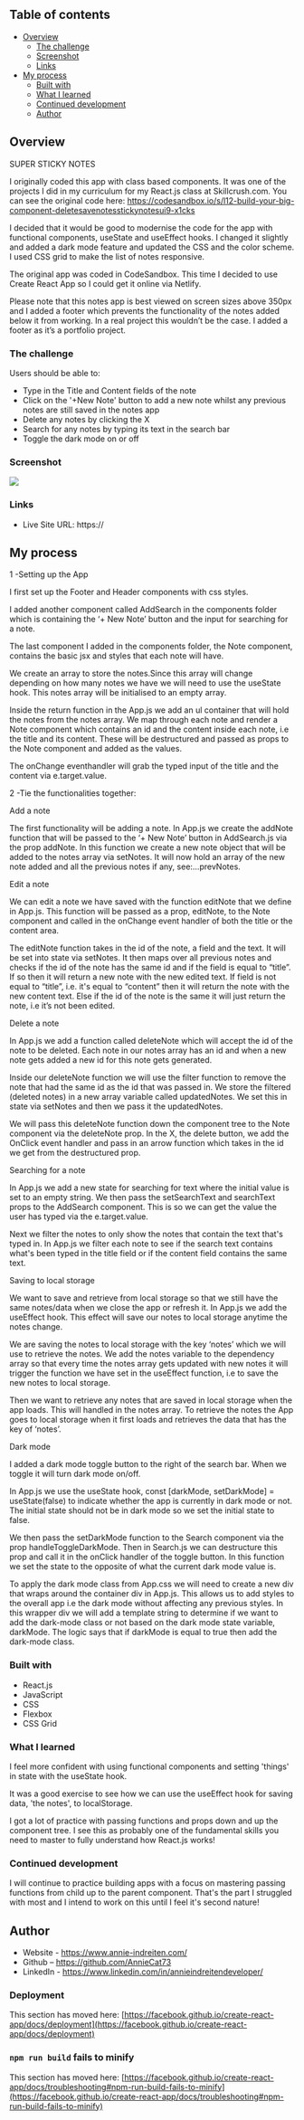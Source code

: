 ## Table of contents

- [Overview](#overview)
  - [The challenge](#the-challenge)
  - [Screenshot](#screenshot)
  - [Links](#links)
- [My process](#my-process)
  - [Built with](#built-with)
  - [What I learned](#what-i-learned)
  - [Continued development](#continued-development)
  - [Author](#author)

## Overview

SUPER STICKY NOTES 

I originally coded this app with class based components. It was one of the projects I did in my curriculum for my React.js class at Skillcrush.com. You can see the original code here: 
  https://codesandbox.io/s/l12-build-your-big-component-deletesavenotesstickynotesui9-x1cks

I decided that it would be good to modernise the code for the app with functional components, useState and useEffect hooks. I changed it slightly and added a dark mode feature and updated the CSS and the color scheme. I used CSS grid to make the list of notes responsive. 

The original app was coded in CodeSandbox. This time I decided to use Create React App so I could get it online via Netlify.

Please note that this notes app is best viewed on screen sizes above 350px and I added a footer which prevents the functionality of the notes added below it from working. In a real project this wouldn’t be the case. I added a footer as it’s a portfolio project.


### The challenge

Users should be able to:

- Type in the Title and Content fields of the note
- Click on the '+New Note' button to add a new note whilst any previous notes are still saved in the notes app
- Delete any notes by clicking the X
- Search for any notes by typing its text in the search bar
- Toggle the dark mode on or off

### Screenshot

![](./public/images/app.png)

### Links

- Live Site URL: https://

## My process

1 -Setting  up the App

I first set up the Footer and Header components with css styles.

I added another component called AddSearch in the components folder which is containing the ‘+ New Note’ button and the input for searching for a note.

The last component I added in the components folder, the Note component, contains the basic jsx and styles that each note will have.

We create an array to store the notes.Since this array will change depending on how many notes we have we will need to use the useState hook. This notes array will be initialised to an empty array. 

Inside the return function in the App.js we add an ul container that will hold the notes from the notes array. We map through each note and render a Note component which contains an id and the content inside each note, i.e the title and its content. These will be destructured and passed as props to the Note component and added as the values. 

The onChange eventhandler will grab the typed input of the title and the content via e.target.value.

2 -Tie the functionalities together:

Add a note

The first functionality will be adding a note. In App.js we create the addNote function that will be passed to the ‘+ New Note’ button in AddSearch.js via the prop addNote. In this function we create a new note object that will be added to the notes array via setNotes. It will now hold an array of the new note added and all the previous notes if any, see:…prevNotes.

Edit a note 

We can edit a note we have saved with the function editNote that we define in App.js. This function will be passed as a prop, editNote, to the Note component and called in the onChange event handler of both the title or the content area.

The editNote function takes in the id of the note, a field and the text. It will be set into state via setNotes. It then maps over all previous notes and checks if the id of the note has the same id and if the field is equal to “title”. If so then it will return a new note with the new edited text. If field is not equal to “title”, i.e. it's equal to “content” then it will return the note with the new content text. Else if the id of the note is the same it will just return the note, i.e it’s not been edited.

Delete a note 

In App.js we add a function called deleteNote which will accept the id of the note to be deleted. Each note in our notes array has an id and when a new note gets added a new id for this note gets generated. 

Inside our deleteNote function we will use the filter function to remove the note that had the same id as the id that was passed in. We store the filtered (deleted notes) in a new array variable called updatedNotes. We set this in state via setNotes and then we pass it the updatedNotes.

We will pass this deleteNote function down the component tree to the Note component via the deleteNote prop. In the X, the delete button, we add the OnClick event handler and pass in an arrow function which takes in the id we get from the destructured prop.

Searching for a note

In App.js we add a new state for searching for text where the initial value is set to an empty string. We then pass the setSearchText and searchText props to the AddSearch component. This is so we can get the value the user has typed via the e.target.value.

Next we filter the notes to only show the notes that contain the text that's typed in. In App.js we filter each note to see if the search text contains what's been typed in the title field or if the content field contains the same text.


Saving to local storage

We want to save and retrieve from local storage so that we still have the same notes/data when we close the app or refresh it. In App.js we add the useEffect hook. This effect will save our notes to local storage anytime the notes change.

We are saving the notes to local storage with the key ‘notes’ which we will use to retrieve the notes. We add the notes variable to the dependency array so that every time the notes array gets updated with new notes it will trigger the function we have set in the useEffect function, i.e to save the new notes to local storage.

Then we want to retrieve any notes that are saved in local storage when the app loads. This will handled in the notes array. To retrieve the notes the App goes to local storage when it first loads and retrieves the data that has the key of ‘notes’. 

Dark mode

I added a dark mode toggle button to the right of the search bar. When we toggle it will turn dark mode on/off.

In App.js we use the useState hook, const [darkMode, setDarkMode] = useState(false) to indicate whether the app is currently in dark mode or not. The initial state should not be in dark mode so we set the initial state to false. 

We then  pass the setDarkMode function to the Search component via the prop handleToggleDarkMode. Then in Search.js we can destructure this prop and call it in the onClick handler of the toggle button. In this function we set the state to the opposite of what the current dark mode value is. 

To apply the dark mode class from App.css we will need to create a new div that wraps around the container div in App.js. This allows us to add styles to the overall app i.e the dark mode without affecting any previous styles. In this wrapper div we will add a template string to determine if we want to add the dark-mode class or not based on the dark mode state variable, darkMode. The logic says that if darkMode is equal to true then add the dark-mode class.


### Built with

- React.js
- JavaScript
- CSS 
- Flexbox
- CSS Grid


### What I learned
 
I feel more confident with using functional components and setting 'things' in state with the useState hook. 

It was a good exercise to see how we can use the useEffect hook for saving data, 'the notes', to localStorage. 

I got a lot of practice with passing functions and props down and up the component tree. I see this as probably one of the fundamental skills you need to master to fully understand how React.js works!

### Continued development

I will continue to practice building apps with a focus on mastering passing functions from child up to the parent component. That's the part I struggled with most and I intend to work on this until I feel it's second nature!


## Author

- Website - https://www.annie-indreiten.com/
- Github – https://github.com/AnnieCat73
- LinkedIn - https://www.linkedin.com/in/annieindreitendeveloper/

### Deployment

This section has moved here: [https://facebook.github.io/create-react-app/docs/deployment](https://facebook.github.io/create-react-app/docs/deployment)

### `npm run build` fails to minify

This section has moved here: [https://facebook.github.io/create-react-app/docs/troubleshooting#npm-run-build-fails-to-minify](https://facebook.github.io/create-react-app/docs/troubleshooting#npm-run-build-fails-to-minify)
